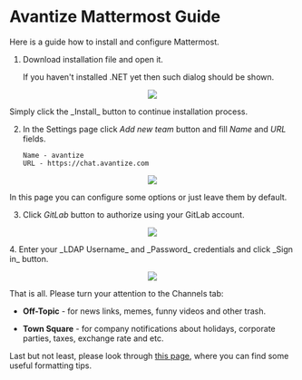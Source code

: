 # Avantize Mattermost Guide

Here is a guide how to install and configure Mattermost.

1. Download installation file and open it.

   If you haven't installed .NET yet then such dialog should be shown.
<p align="center"><img src="https://raw.github.com/SMelanko/AvantizeGuide/master/1-communication/2-mattermost/imgs/img-1.png"/></p>
   Simply click the _Install_ button to continue installation process.

2. In the Settings page click _Add new team_ button and fill _Name_ and _URL_ fields.
   ```
   Name - avantize
   URL - https://chat.avantize.com
   ```
<p align="center"><img src="https://raw.github.com/SMelanko/AvantizeGuide/master/1-communication/2-mattermost/imgs/img-2.png"/></p>
   In this page you can configure some options or just leave them by default.

3. Click _GitLab_ button to authorize using your GitLab account.
<p align="center"><img src="https://raw.github.com/SMelanko/AvantizeGuide/master/1-communication/2-mattermost/imgs/img-3.png"/></p>
4. Enter your _LDAP Username_ and _Password_ credentials and click _Sign in_ button.

<p align="center"><img src="https://raw.github.com/SMelanko/AvantizeGuide/master/1-communication/2-mattermost/imgs/img-4.png"/></p>

   That is all. Please turn your attention to the Channels tab:
   
   * __Off-Topic__ - for news links, memes, funny videos and other trash.
	  
   * __Town Square__ - for company notifications about holidays, corporate parties, taxes, exchange rate and etc.

Last but not least, please look through [this page](https://docs.mattermost.com/help/messaging/formatting-text.html), where you can find some useful formatting tips.
